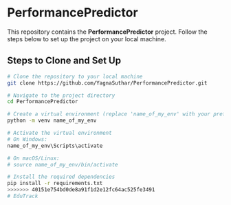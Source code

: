 
# PerformancePredictor

This repository contains the **PerformancePredictor** project. Follow the steps below to set up the project on your local machine.

## Steps to Clone and Set Up

```bash
# Clone the repository to your local machine
git clone https://github.com/YagnaSuthar/PerformancePredictor.git

# Navigate to the project directory
cd PerformancePredictor

# Create a virtual environment (replace 'name_of_my_env' with your preferred environment name)
python -m venv name_of_my_env

# Activate the virtual environment
# On Windows:
name_of_my_env\Scripts\activate

# On macOS/Linux:
# source name_of_my_env/bin/activate

# Install the required dependencies
pip install -r requirements.txt
>>>>>>> 40151e754bd0de8a91f1d2e12fc64ac525fe3491
#   E d u T r a c k  
 